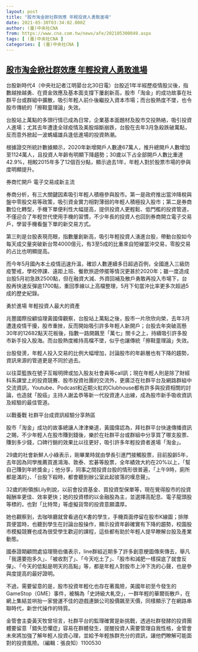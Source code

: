 ```yaml
---
layout: post
title: "股市淘金掀社群效應 年輕投資人勇敢進場"
date: 2021-05-30T03:34:02.000Z
author: (臺)中央社CNA
from: https://www.cna.com.tw/news/afe/202105300049.aspx
tags: [ (臺)中央社CNA ]
categories: [ (臺)中央社CNA ]
---
```

<!--1622345642000-->
[股市淘金掀社群效應 年輕投資人勇敢進場](https://www.cna.com.tw/news/afe/202105300049.aspx)
------

<div>
<div></div><div class="paragraph"><p>台股新時代4（中央社記者江明晏台北30日電）台股近1年半經歷疫情股災後，指數越挫越勇、在資金效應及基本面支撐下屢創新高，股市「淘金」的成功故事在社群平台或群組中擴散，吸引年輕人前仆後繼投入資本市場；而台股熱度不墜，也令股市傳統的「擦鞋童理論」失效。</p><p>台股站上萬點的多頭行情已成為日常，企業基本面題材及股市交投熱絡，吸引投資人進場；尤其去年遭逢全球疫情及美股熔斷崩跌，台股在去年3月急殺跌破萬點，反而意外掀起一波螞蟻雄兵逢低進場的投資熱潮。</p><p>根據證交所統計數據顯示，2020年新增開戶人數達67萬人，推升總開戶人數增加至1124萬人，且投資人年齡有明顯下降趨勢；30歲以下占全部開戶人數比重達42.9%，相較2015年多了12個百分點，顯示過去1年，年輕人對於股票市場的參與度明顯提升。</p><p>券商忙開戶 電子交易成新主流</p><p>券商分析，有三大關鍵因素吸引年輕人積極參與股市。第一是政府推出當沖降稅與盤中零股交易等政策，吸引資金實力相對薄弱的年輕人積極投入股市；第二是券商數位化轉型，手機下單便利性大幅提高，提供投資人更輕鬆、低門檻的投資管道，不僅迎合了年輕世代使用手機的習慣，不少年長的投資人也回到券商開立電子交易戶，學習手機看盤下單的新交易方式。</p><p>第三則是台股表現亮眼，指數屢創新高，吸引年輕投資人湧進台股，帶動台股如今每天成交量突破新台幣4000億元，有3至5成的比重來自短線當沖交易，零股交易的占比也明顯提高。</p><p>而今年5月國內本土疫情迅速升溫，確診人數連續多日超過百例，全國進入三級防疫警戒，學校停課、遠距上班、餐飲旅遊停擺等情況更甚於2020年；雖一度造成台股5月初急跌2500點，但在融資大減、外資回補及散戶勇敢再投入市場下，台股再快速反彈逾1700點，重回季線以上高檔整理，5月下旬當沖比率更多次超過5成的歷史紀錄。</p><p>勇於進場 年輕投資人最大的資產</p><p>兆豐國際投顧協理黃國偉觀察，台股站上萬點之後，股市一片欣欣向榮，去年3月遭逢疫情干擾，股市重挫，反而開始吸引許多年輕人新開戶；台股去年突破高懸30年的12682點天花板後，指數一路開飆至「萬七」關卡之上，持續吸引許多股市新手投入股海。而台股熱度維持高檔不墜，似乎也讓傳統「擦鞋童理論」失效。</p><p>台股發燙，年輕人投入交易的比例大幅增加，討論股市的年齡層也有下降的趨勢，資訊來源的管道更是不同於過去。</p><p>以往菜籃族在號子互報明牌或加入股友社會員等call訊；現在年輕人則是除了財經科系課堂上的投資競賽、股市投資社團的交流外，更廣泛在社群平台及網路群組中交流資訊，Youtube、Podcast和近期火紅的Clubhouse都有許多與投資相關的討論，也造就「股癌」主持人謝孟恭等新一代投資達人出線，成為股市新手吸收資訊及經驗的最佳管道。</p><p>以戰養戰 社群平台成資訊經驗分享熱區</p><p>股市「淘金」成功的故事總讓人津津樂道，黃國偉認為，拜社群平台快速傳播資訊之賜，不少年輕人在股市賺到錢後，樂於在社群平台或群組中分享買了哪支股票、賺到多少錢，口碑行銷的效果比以往更好，吸引許多年輕投資者進場「淘金」。</p><p>29歲的社會新鮮人小綠表示，剛畢業時就由學長引進門接觸股票，目前股齡5年，去年因為同學推薦買進鴻海、敦泰、宏碁等股票，全年績效大約在20%以上，「幫自己賺到年終獎金」；他分享，同事之間投資台股的情形很普遍，「上午9時，廁所都是滿的」、「台股下殺時，都會聽到辦公室此起彼落的嘆息聲」。</p><p>32歲的粉領族Lily則說，以前會投資基金、買投資型保單等，現在覺得股市的投資報酬率更佳、效率更快；她的投資標的以金融股為主，並選擇高配息、電子龍頭股等標的，也對「比特幣」等虛擬貨幣的投資意願濃厚。</p><p>她也觀察到，去咖啡廳就曾看過在K書的學生，手機頁面停留在股市K線圖；排隊買便當時，也聽到學生在討論台股操作，顯示投資年齡確實有下降的趨勢，校園股市模擬競賽也成為很受學生歡迎的課程，這些都有助於年輕人提早瞭解台股及產業動態。</p><p>國泰證期顧問處協理簡伯儀表示，line群組近期多了許多創意梗圖傳來傳去，舉凡「我還要抱多久」、「被收割了」、「今天吃土了」、「股市和減肥一樣探底了就會反彈」、「今天的低點是明天的高點」等，都是年輕人對股市上沖下洗的心聲，也是參與度提高的最好證明。</p><p>不過，需要留意的是，股市投資年輕化也存在著風險，美國年初至今發生的GameStop（GME）事件，被稱為「史詩級大軋空」，一群年輕的華爾街散戶，在網上集結並哄抬一家營運不佳的遊戲連鎖公司股價飆至天價，同樣顯示了在網路串聯時代，新世代操作的特質。</p><p>金管會主委黃天牧曾坦言，社群平台的監理確實是新挑戰，透過社群發酵的投資團體要留意「錯失恐懼症」容易在群體發生，提醒投資人需要管理自我性格，金管會未來將加強了解年輕人投資心理，並給予年輕族群充分的資訊，讓他們瞭解可能面對的投資風險。（編輯：張良知）1100530</p></div>
</div>
